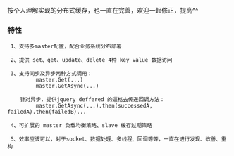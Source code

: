 ﻿按个人理解实现的分布式缓存，也一直在完善，欢迎一起修正，提高^^<br />
### 特性<br />
     1、支持多master配置，配合业务系统分布部署

     2、提供 set、get、update、delete 4种 key value 数据访问

     3、支持同步及异步两种方式调用：
             master.Get(...)
             master.GetAsync(...)

        针对异步，提供jquery deffered 的逼格去传递回调方法：
             master.GetAsync(...).then(successedA, failedA).then(failedB)...

     4、可扩展的 master 负载均衡策略、slave 缓存过期策略

     5、效率应该可以，对于socket、数据处理、多线程、回调等等，一直在进行发现、改善、重构

